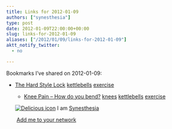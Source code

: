 ```yaml
---
title: Links for 2012-01-09
authors: ["synesthesia"]
type: post
date: 2012-01-09T22:00:00+00:00
slug: links-for-2012-01-09 
aliases: ["/2012/01/09/links-for-2012-01-09"]
aktt_notify_twitter:
  - no

---
```

Bookmarks I&#8217;ve shared on 2012-01-09:

  * [The Hard Style Lock][1] 
    [kettlebells][2] [exercise][3] </li> 
    
      * [Knee Pain &#8211; How do you bend?][4] 
        [knees][5] [kettlebells][2] [exercise][3] </li> </ul> 
        
        <p class="deliciouslink">
          <a href="https://del.icio.us/synesthesia" title="See all my bookmarks on del.icio.us"><img src="https://www.synesthesia.co.uk/images/deliciousicon.jpg" alt="Delicious icon" /></a>&nbsp;I am <a href="https://del.icio.us/synesthesia" title="See all my bookmarks on del.icio.us">Synesthesia</a>
        </p>
        
        <p class="deliciouslink">
          <a href="https://del.icio.us/network?add=synesthesia" title="Add me to your del.icio.us network"><img src="https://www.synesthesia.co.uk/images/add.gif" alt="" /></a>&nbsp;<a href="https://del.icio.us/network?add=synesthesia" title="Add me to your del.icio.us network">Add me to your network</a>
        </p>

 [1]: https://kettlebellslosangeles.blogspot.com/2008/09/hard-style-lock.html
 [2]: https://www.delicious.com/synesthesia/kettlebells
 [3]: https://www.delicious.com/synesthesia/exercise
 [4]: https://kettlebellslosangeles.blogspot.com/2009/04/knee-pain-how-do-you-bend.html
 [5]: https://www.delicious.com/synesthesia/knees